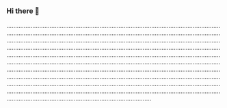 ### Hi there 👋

............................................................................................................................................................................................................................................................................................................................................................................................................................................................................................................................................................................................................................................................................................................................................................................................................................................................................................................................................................................................................................................................................................................................................................................................................................................................................................................................................................................